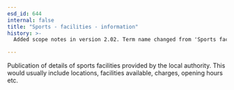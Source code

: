 ```yaml
---
esd_id: 644
internal: false
title: "Sports - facilities - information"
history: >-
  Added scope notes in version 2.02. Term name changed from 'Sports facilities' to 'Sports - facilities - information' in version 3.00.

---
```


Publication of details of sports facilities provided by the local authority.  This would usually include locations, facilities available, charges, opening hours etc.

